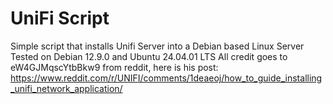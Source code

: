 # UniFi Script
Simple script that installs Unifi Server into a Debian based Linux Server
Tested on Debian 12.9.0 and Ubuntu 24.04.01 LTS
All credit goes to eW4GJMqscYtbBkw9 from reddit, here is his post: https://www.reddit.com/r/UNIFI/comments/1deaeoj/how_to_guide_installing_unifi_network_application/


